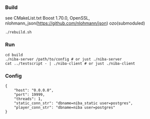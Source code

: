 ### Build

see CMakeList.txt
Boost 1.70.0, OpenSSL, nlohmann_json(https://github.com/nlohmann/json) ozo(submoduled)

`./rebuild.sh`


### Run

```
cd build
./niba-server /path/to/config # or just ./niba-server
cat ../testscript - | ./niba-client # or just ./niba-client
```


### Config

```
{
    "host": "0.0.0.0",
    "port": 19999,
    "threads": 1,
    "static_conn_str": "dbname=niba_static user=postgres",
    "player_conn_str": "dbname=niba user=postgres"
}
```